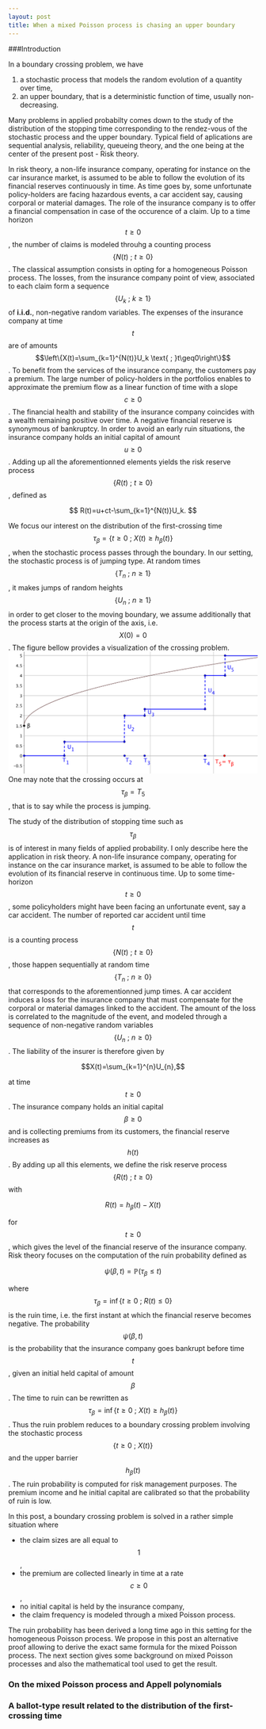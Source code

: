 ```yaml
---
layout: post
title: When a mixed Poisson process is chasing an upper boundary
---
```


###Introduction

In a boundary crossing problem, we have

1. a stochastic process that models the random evolution of a quantity over time,
2. an upper boundary, that is a deterministic function of time, usually non-decreasing.

Many problems in applied probabilty comes down to the study of the distribution of the stopping time corresponding to the rendez-vous of the stochastic process and the upper boundary. Typical field of aplications are sequential analysis, reliability, queueing theory, and the one being at the center of the present post - Risk theory.

In risk theory, a non-life insurance company, operating for instance on the car insurance market, is assumed to be able to follow the evolution of its financial reserves continuously in time. As time goes by, some unfortunate policy-holders are facing hazardous events, a car accident say, causing corporal or material damages. The role of the insurance company is to offer a financial compensation in case of the occurence of a claim. Up to a time horizon $$t\geq0$$, the number of claims is modeled throuhg a counting process $$\{N(t)\text{ ; }t\geq0\}$$. The classical assumption consists in opting for a homogeneous Poisson process. The losses, from the insurance company point of view, associated to each claim form a sequence $$\{U_k\text{ ; }k\geq1\}$$ of **i.i.d.**, non-negative random variables. The expenses of the insurance company at time $$t$$ are of amounts $$\left\{X(t)=\sum_{k=1}^{N(t)}U_k \text{ ; }t\geq0\right\}$$. To benefit from the services of the insurance company, the customers pay a premium. The large number of policy-holders in the portfolios enables to approximate the premium flow as a linear function of time with a slope $$c\geq0$$. The financial health and stability of the insurance company coincides with a wealth remaining positive over time. A negative financial reserve is synonymous of bankruptcy. In order to avoid an early ruin situations, the insurance company holds an initial capital of amount $$u\geq0$$. Adding up all the aforementionned elements yields the risk reserve process $$\{R(t)\text{ ; }t\geq0\}$$, defined as

$$
R(t)=u+ct-\sum_{k=1}^{N(t)}U_k.
$$

We focus our interest on the distribution of the first-crossing time $$\tau_\beta=\{t\geq0\text{ ; }X(t)\geq h_{\beta}(t)\}$$, when the stochastic process passes through the boundary. In our setting, the stochastic process is of jumping type. At random times $$\{T_n\text{ ; }n\geq1\}$$, it makes jumps of random heights $$\{U_n\text{ ; }n\geq1\}$$ in order to get closer to the moving boundary, we assume additionally that the process starts at the origin of the axis, i.e. $$X(0)=0$$. The figure bellow provides a visualization of the crossing problem.
![FirstCrossingTime](/Photos/FirstCrossingTimeBlogPost/FirstCrossingTimeBlogPost.png "The first-crossing time of a stochastic process and an upper moving barrier")
One may note that
the crossing occurs at $$\tau_{\beta}=T_5$$, that is to say while the process is jumping.

The study of the distribution of stopping time such as $$\tau_\beta$$ is of interest in many fields of applied probability. I only describe here the application in risk theory. A non-life insurance company, operating for instance on the car insurance market, is assumed to be able to follow the evolution of its financial reserve in continuous time. Up to some time-horizon $$t\geq0$$, some policyholders might have been facing an unfortunate event, say a car accident. The number of reported car accident until time $$t$$ is a counting process $$\{N(t)\text{ ; }t\geq0\}$$, those happen sequentially at random time $$\{T_{n}\text{ ; }n\geq0\}$$ that corresponds to the aforementionned jump times. A car accident induces a loss for the insurance company that must compensate for the corporal or material damages linked to the accident. The amount of the loss is correlated to the magnitude of the event, and modeled through a sequence of non-negative random variables $$\{U_n\text{ ; }n\geq0\}$$. The liability of the insurer is therefore given by

$$X(t)=\sum_{k=1}^{n}U_{n},$$

at time $$t\geq0$$. The insurance company holds an initial capital $$\beta\geq0$$ and is collecting premiums from its customers, the financial reserve increases as $$h(t)$$. By adding up all this elements, we define the risk reserve process $$\{R(t)\text{ ; }t\geq0\}$$ with

$$
R(t)=h_{\beta}(t)-X(t)
$$

for $$t\geq0$$, which gives the level of the financial reserve of the insurance company. Risk theory focuses on the computation of the ruin probability defined as

$$
\psi(\beta,t)=\mathbb{P}(\tau_{\beta}\leq t)
$$

where $$\tau_{\beta}=\inf\{t\geq0\text{ ; }R(t)\leq 0\}$$ is the ruin time, i.e. the first instant at which the financial reserve becomes negative. The probability $$\psi(\beta,t)$$ is the probability that the insurance company goes bankrupt before time $$t$$, given an initial held capital of amount $$\beta$$. The time to ruin can be rewritten as $$\tau_{\beta}=\inf\{t\geq0\text{ ; }X(t)\geq h_{\beta}(t)\}$$. Thus the ruin problem reduces to a boundary crossing problem involving the stochastic process $$\{t\geq0\text{ ; }X(t)\}$$ and the upper barrier $$h_{\beta}(t)$$. The ruin probability is computed for risk management purposes. The premium income and he initial capital are calibrated so that the probability of ruin is low.

In this post, a boundary crossing problem is solved in a rather simple situation where

- the claim sizes are all equal to $$1$$,
- the premium are collected linearly in time at a rate $$c\geq0$$,
- no initial capital is held by the insurance company,
- the claim frequency is modeled through a mixed Poisson process.

The ruin probability has been derived a long time ago in this setting for the homogeneous Poisson process. We propose in this post an alternative proof allowing to derive the exact same formula for the mixed Poisson process. The next section gives some background on mixed Poisson processes and also the mathematical tool used to get the result.

### On the mixed Poisson process and Appell polynomials

### A ballot-type result related to the distribution of the first-crossing time
